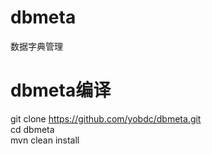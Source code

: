 # dbmeta
数据字典管理

# dbmeta编译
git clone https://github.com/yobdc/dbmeta.git  
cd dbmeta  
mvn clean install  